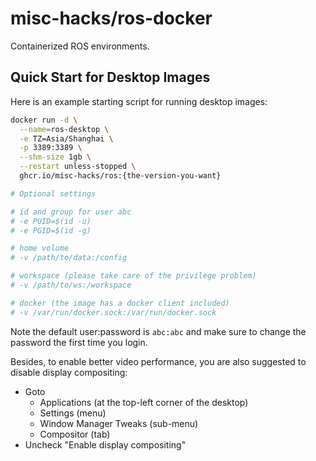 misc-hacks/ros-docker
=====================

Containerized ROS environments.

## Quick Start for Desktop Images

Here is an example starting script for running desktop images:

```bash
docker run -d \
  --name=ros-desktop \
  -e TZ=Asia/Shanghai \
  -p 3389:3389 \
  --shm-size 1gb \
  --restart unless-stopped \
  ghcr.io/misc-hacks/ros:{the-version-you-want}

# Optional settings

# id and group for user abc
# -e PUID=$(id -u)
# -e PGID=$(id -g)

# home volume
# -v /path/to/data:/config

# workspace (please take care of the privilege problem)
# -v /path/to/ws:/workspace

# docker (the image has a docker client included)
# -v /var/run/docker.sock:/var/run/docker.sock
```

Note the default user:password is `abc:abc` and make sure to change the password
the first time you login.

Besides, to enable better video performance, you are also suggested to disable
display compositing:
- Goto
    - Applications (at the top-left corner of the desktop)
    - Settings (menu)
    - Window Manager Tweaks (sub-menu)
    - Compositor (tab)
- Uncheck "Enable display compositing"
